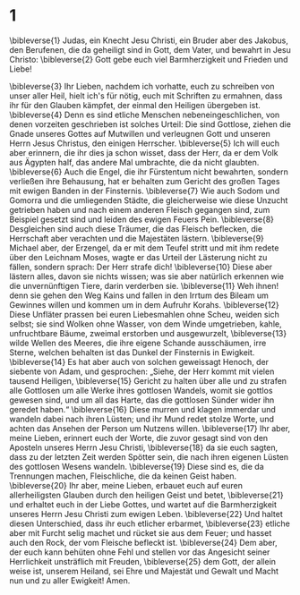 # 1
\bibleverse{1} Judas, ein Knecht Jesu Christi, ein Bruder aber des Jakobus, den Berufenen, die da geheiligt sind in Gott, dem Vater, und bewahrt in Jesu Christo: \bibleverse{2} Gott gebe euch viel Barmherzigkeit und Frieden und Liebe! 

\bibleverse{3} Ihr Lieben, nachdem ich vorhatte, euch zu schreiben von unser aller Heil, hielt ich's für nötig, euch mit Schriften zu ermahnen, dass ihr für den Glauben kämpfet, der einmal den Heiligen übergeben ist. \bibleverse{4} Denn es sind etliche Menschen nebeneingeschlichen, von denen vorzeiten geschrieben ist solches Urteil: Die sind Gottlose, ziehen die Gnade unseres Gottes auf Mutwillen und verleugnen Gott und unseren Herrn Jesus Christus, den einigen Herrscher. \bibleverse{5} Ich will euch aber erinnern, die ihr dies ja schon wisset, dass der Herr, da er dem Volk aus Ägypten half, das andere Mal umbrachte, die da nicht glaubten. \bibleverse{6} Auch die Engel, die ihr Fürstentum nicht bewahrten, sondern verließen ihre Behausung, hat er behalten zum Gericht des großen Tages mit ewigen Banden in der Finsternis. \bibleverse{7} Wie auch Sodom und Gomorra und die umliegenden Städte, die gleicherweise wie diese Unzucht getrieben haben und nach einem anderen Fleisch gegangen sind, zum Beispiel gesetzt sind und leiden des ewigen Feuers Pein. \bibleverse{8} Desgleichen sind auch diese Träumer, die das Fleisch beflecken, die Herrschaft aber verachten und die Majestäten lästern. \bibleverse{9} Michael aber, der Erzengel, da er mit dem Teufel stritt und mit ihm redete über den Leichnam Moses, wagte er das Urteil der Lästerung nicht zu fällen, sondern sprach: Der Herr strafe dich! \bibleverse{10} Diese aber lästern alles, davon sie nichts wissen; was sie aber natürlich erkennen wie die unvernünftigen Tiere, darin verderben sie. \bibleverse{11} Weh ihnen! denn sie gehen den Weg Kains und fallen in den Irrtum des Bileam um Gewinnes willen und kommen um in dem Aufruhr Korahs. \bibleverse{12} Diese Unfläter prassen bei euren Liebesmahlen ohne Scheu, weiden sich selbst; sie sind Wolken ohne Wasser, von dem Winde umgetrieben, kahle, unfruchtbare Bäume, zweimal erstorben und ausgewurzelt, \bibleverse{13} wilde Wellen des Meeres, die ihre eigene Schande ausschäumen, irre Sterne, welchen behalten ist das Dunkel der Finsternis in Ewigkeit. \bibleverse{14} Es hat aber auch von solchen geweissagt Henoch, der siebente von Adam, und gesprochen: „Siehe, der Herr kommt mit vielen tausend Heiligen, \bibleverse{15} Gericht zu halten über alle und zu strafen alle Gottlosen um alle Werke ihres gottlosen Wandels, womit sie gottlos gewesen sind, und um all das Harte, das die gottlosen Sünder wider ihn geredet haben.“ \bibleverse{16} Diese murren und klagen immerdar und wandeln dabei nach ihren Lüsten; und ihr Mund redet stolze Worte, und achten das Ansehen der Person um Nutzens willen. \bibleverse{17} Ihr aber, meine Lieben, erinnert euch der Worte, die zuvor gesagt sind von den Aposteln unseres Herrn Jesu Christi, \bibleverse{18} da sie euch sagten, dass zu der letzten Zeit werden Spötter sein, die nach ihren eigenen Lüsten des gottlosen Wesens wandeln. \bibleverse{19} Diese sind es, die da Trennungen machen, Fleischliche, die da keinen Geist haben. \bibleverse{20} Ihr aber, meine Lieben, erbauet euch auf euren allerheiligsten Glauben durch den heiligen Geist und betet, \bibleverse{21} und erhaltet euch in der Liebe Gottes, und wartet auf die Barmherzigkeit unseres Herrn Jesu Christi zum ewigen Leben. \bibleverse{22} Und haltet diesen Unterschied, dass ihr euch etlicher erbarmet, \bibleverse{23} etliche aber mit Furcht selig machet und rücket sie aus dem Feuer; und hasset auch den Rock, der vom Fleische befleckt ist. \bibleverse{24} Dem aber, der euch kann behüten ohne Fehl und stellen vor das Angesicht seiner Herrlichkeit unsträflich mit Freuden, \bibleverse{25} dem Gott, der allein weise ist, unserem Heiland, sei Ehre und Majestät und Gewalt und Macht nun und zu aller Ewigkeit! Amen.